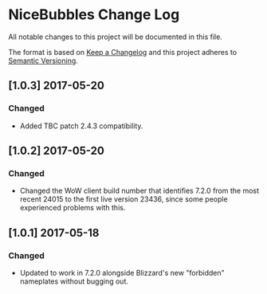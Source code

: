 # NiceBubbles Change Log
All notable changes to this project will be documented in this file.

The format is based on [Keep a Changelog](http://keepachangelog.com/) 
and this project adheres to [Semantic Versioning](http://semver.org/).

## [1.0.3] 2017-05-20
### Changed
- Added TBC patch 2.4.3 compatibility.

## [1.0.2] 2017-05-20
### Changed
- Changed the WoW client build number that identifies 7.2.0 from the most recent 24015 to the first live version 23436, since some people experienced problems with this. 

## [1.0.1] 2017-05-18
### Changed
- Updated to work in 7.2.0 alongside Blizzard's new "forbidden" nameplates without bugging out. 

